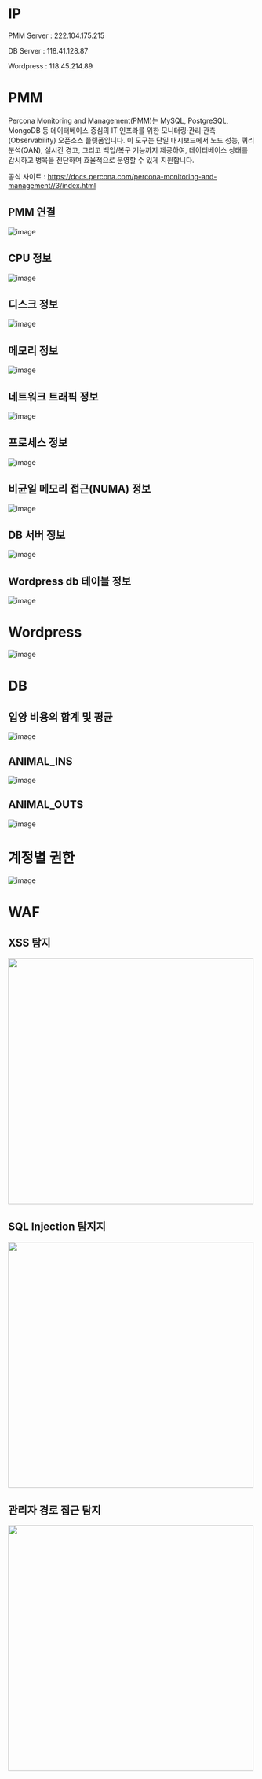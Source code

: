 
# IP

PMM Server : 222.104.175.215  

DB Server : 118.41.128.87  

Wordpress : 118.45.214.89

# PMM

Percona Monitoring and Management(PMM)는 MySQL, PostgreSQL, MongoDB 등 데이터베이스 중심의 IT 인프라를 위한 모니터링·관리·관측(Observability) 오픈소스 플랫폼입니다. 이 도구는 단일 대시보드에서 노드 성능, 쿼리 분석(QAN), 실시간 경고, 그리고 백업/복구 기능까지 제공하여, 데이터베이스 상태를 감시하고 병목을 진단하며 효율적으로 운영할 수 있게 지원합니다.

공식 사이트 : https://docs.percona.com/percona-monitoring-and-management//3/index.html

## PMM 연결

![image](https://github.com/user-attachments/assets/d4c54a3f-c35b-4903-a846-25f9e7f70b3b)

## CPU 정보

![image](https://github.com/user-attachments/assets/1b22a5ed-f672-43a2-9e4b-e58316d08eb8)

## 디스크 정보

![image](https://github.com/user-attachments/assets/011dca59-a531-4e45-abbf-e68dbb0995c4)

## 메모리 정보

![image](https://github.com/user-attachments/assets/1087b753-6957-4e26-92c9-cf99b196e20b)

## 네트워크 트래픽 정보

![image](https://github.com/user-attachments/assets/2afeb88a-1eac-4aed-b41b-1b662675cbfd)

## 프로세스 정보

![image](https://github.com/user-attachments/assets/de452608-81ed-48f9-a147-0ef01eb527c8)

## 비균일 메모리 접근(NUMA) 정보

![image](https://github.com/user-attachments/assets/a374be0e-7175-4ca2-879e-9be41f68e63c)

## DB 서버 정보

![image](https://github.com/user-attachments/assets/72192093-9221-4f55-89ef-b44cfcd6278a)

## Wordpress db 테이블 정보

![image](https://github.com/user-attachments/assets/f3fe8073-07f2-44aa-a327-bc4133af084a)

# Wordpress

![image](https://github.com/user-attachments/assets/572fd61e-988e-43b7-ab9f-67f658908f0a)

# DB

## 입양 비용의 합계 및 평균

![image](https://github.com/user-attachments/assets/121bf4c2-b7b8-42fe-a5e9-6f8b0cf52d97)

## ANIMAL_INS

![image](https://github.com/user-attachments/assets/10de7c3c-728c-4e0b-b2c1-1f1448e12155)

## ANIMAL_OUTS

![image](https://github.com/user-attachments/assets/018455c6-7ca0-4a96-ab61-ae5e98e2d2b2)

# 계정별 권한

![image](https://github.com/user-attachments/assets/a7be4419-afc7-4ec6-8f90-1bc37ea73b55)

# WAF

## XSS 탐지

<img src=https://github.com/user-attachments/assets/b76fbf18-cdee-4c94-b1bc-d23f6b427b98 width=500>

## SQL Injection 탐지지

<img src=https://github.com/user-attachments/assets/cfeff5ae-a291-4c2c-bceb-8951500db759 width=500>

## 관리자 경로 접근 탐지

<img src=https://github.com/user-attachments/assets/76b3392a-5269-4c06-a6f3-5f1aaa96baea width=500>



